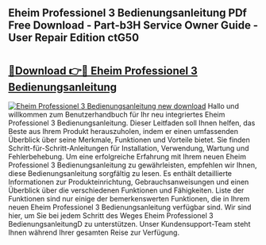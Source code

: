 ## Eheim Professionel 3 Bedienungsanleitung PDf Free Download - Part-b3H Service Owner Guide - User Repair Edition ctG50

# <h2><a href="http://df2gng.blite.top/?on=Eheim+Professionel+3+Bedienungsanleitung">🔗Download 👉🔴 Eheim Professionel 3 Bedienungsanleitung</a></h2>

[![Eheim Professionel 3 Bedienungsanleitung new download](https://i.imgur.com/lujVjoI.png)](http://df2gng.blite.top/?on=Eheim+Professionel+3+Bedienungsanleitung)
Hallo und willkommen zum Benutzerhandbuch für Ihr neu integriertes Eheim Professionel 3 Bedienungsanleitung. Dieser Leitfaden soll Ihnen helfen, das Beste aus Ihrem Produkt herauszuholen, indem er einen umfassenden Überblick über seine Merkmale, Funktionen und Vorteile bietet. Sie finden Schritt-für-Schritt-Anleitungen für Installation, Verwendung, Wartung und Fehlerbehebung. Um eine erfolgreiche Erfahrung mit Ihrem neuen Eheim Professionel 3 Bedienungsanleitung zu gewährleisten, empfehlen wir Ihnen, diese Bedienungsanleitung sorgfältig zu lesen. Es enthält detaillierte Informationen zur Produkteinrichtung, Gebrauchsanweisungen und einen Überblick über die verschiedenen Funktionen und Fähigkeiten. Liste der Funktionen sind nur einige der bemerkenswerten Funktionen, die in Ihrem neuen Eheim Professionel 3 Bedienungsanleitung verfügbar sind. Wir sind hier, um Sie bei jedem Schritt des Weges Eheim Professionel 3 BedienungsanleitungD zu unterstützen. Unser Kundensupport-Team steht Ihnen während Ihrer gesamten Reise zur Verfügung.
